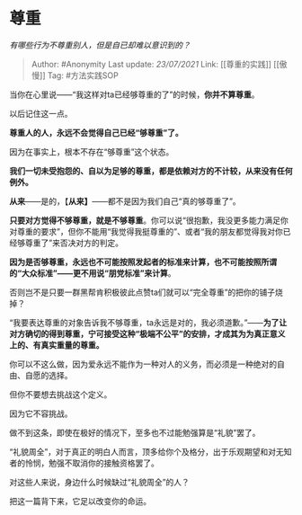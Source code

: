 # 尊重
*有哪些行为不尊重别人，但是自已却难以意识到的？*

> Author: #Anonymity
> Last update: *23/07/2021* 
> Link: [[尊重的实践]] [[傲慢]] 
> Tag: #方法实践SOP 



当你在心里说——“我这样对ta已经够尊重的了”的时候，**你并不算尊重**。

以后记住这一点。

**尊重人的人，永远不会觉得自己已经“够尊重”了。**

因为在事实上，根本不存在“够尊重”这个状态。

**我们一切未受抱怨的、自以为足够的尊重，都是依赖对方的不计较，从来没有任何例外。**

**从来**——是的，【**从来】**——都不是因为我们自己“真的够尊重了”。

**只要对方觉得不够尊重，就是不够尊重**。你可以说“很抱歉，我没更多能力满足你对尊重的要求”，但你不能用“我觉得我挺尊重的”、或者“我的朋友都觉得我对你已经够尊重了”来否决对方的判定。

**因为是否够尊重，永远也不可能按照发起者的标准来计算，也不可能按照所谓的“大众标准”——更不用说“朋党标准”来计算**。

否则岂不是只要一群黑帮肯积极彼此点赞ta们就可以“完全尊重”的把你的铺子烧掉？

“我要表达尊重的对象告诉我不够尊重，ta永远是对的，我必须道歉。”——**为了让对方确切的得到尊重，宁可接受这种“极端不公平”的安排，才成其为为真正意义上的、有真实重量的尊重。**

你可以不这么做，因为爱永远不能作为一种对人的义务，而必须是一种绝对的自由、自愿的选择。

但你不要想去挑战这个定义。

因为它不容挑战。

做不到这条，即使在极好的情况下，至多也不过能勉强算是“礼貌”罢了。

“礼貌周全”，对于真正的明白人而言，顶多给你个及格分，出于乐观期望和对无知者的怜悯，勉强不取消你的接触资格罢了。

对这些人来说，身边什么时候缺过“礼貌周全”的人？

把这一篇背下来，它足以改变你的命运。



